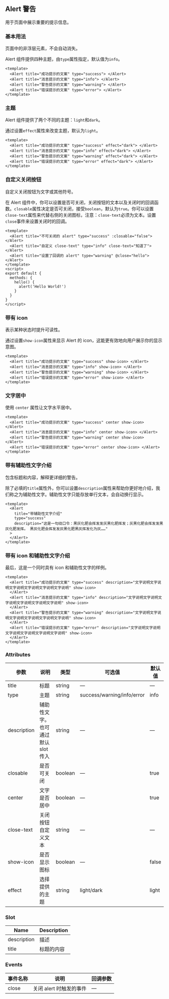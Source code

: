 ## Alert 警告

用于页面中展示重要的提示信息。

### 基本用法

页面中的非浮层元素，不会自动消失。

Alert 组件提供四种主题，由`type`属性指定，默认值为`info`。

```vue demo
<template>
  <Alert title="成功提示的文案" type="success"> </Alert>
  <Alert title="消息提示的文案" type="info"> </Alert>
  <Alert title="警告提示的文案" type="warning"> </Alert>
  <Alert title="错误提示的文案" type="error"> </Alert>
</template>
```

### 主题

Alert 组件提供了两个不同的主题：`light`和`dark`。

通过设置`effect`属性来改变主题，默认为`light`。

```vue demo
<template>
  <Alert title="成功提示的文案" type="success" effect="dark"> </Alert>
  <Alert title="消息提示的文案" type="info" effect="dark"> </Alert>
  <Alert title="警告提示的文案" type="warning" effect="dark"> </Alert>
  <Alert title="错误提示的文案" type="error" effect="dark"> </Alert>
</template>
```

### 自定义关闭按钮

自定义关闭按钮为文字或其他符号。

在 Alert 组件中，你可以设置是否可关闭，关闭按钮的文本以及关闭时的回调函数。`closable`属性决定是否可关闭，接受`boolean`，默认为`true`。你可以设置`close-text`属性来代替右侧的关闭图标，注意：`close-text`必须为文本。设置`close`事件来设置关闭时的回调。

```vue demo
<template>
  <Alert title="不可关闭的 alert" type="success" :closable="false"> </Alert>
  <Alert title="自定义 close-text" type="info" close-text="知道了"> </Alert>
  <Alert title="设置了回调的 alert" type="warning" @close="hello"> </Alert>
</template>
<script>
export default {
  methods: {
    hello() {
      alert('Hello World!')
    }
  }
}
</script>
```

### 带有 icon

表示某种状态时提升可读性。

通过设置`show-icon`属性来显示 Alert 的 icon，这能更有效地向用户展示你的显示意图。

```vue demo
<template>
  <Alert title="成功提示的文案" type="success" show-icon> </Alert>
  <Alert title="消息提示的文案" type="info" show-icon> </Alert>
  <Alert title="警告提示的文案" type="warning" show-icon> </Alert>
  <Alert title="错误提示的文案" type="error" show-icon> </Alert>
</template>
```

### 文字居中

使用 `center` 属性让文字水平居中。

```vue demo
<template>
  <Alert title="成功提示的文案" type="success" center show-icon> </Alert>
  <Alert title="消息提示的文案" type="info" center show-icon> </Alert>
  <Alert title="警告提示的文案" type="warning" center show-icon> </Alert>
  <Alert title="错误提示的文案" type="error" center show-icon> </Alert>
</template>
```

### 带有辅助性文字介绍

包含标题和内容，解释更详细的警告。

除了必填的`title`属性外，你可以设置`description`属性来帮助你更好地介绍，我们称之为辅助性文字。辅助性文字只能存放单行文本，会自动换行显示。

```vue demo
<template>
  <Alert
    title="带辅助性文字介绍"
    type="success"
    description="这是一句绕口令：黑灰化肥会挥发发灰黑化肥挥发；灰黑化肥会挥发发黑灰化肥发挥。 黑灰化肥会挥发发灰黑化肥黑灰挥发化为灰……"
  >
  </Alert>
</template>
```

### 带有 icon 和辅助性文字介绍

最后，这是一个同时具有 icon 和辅助性文字的样例。

```vue demo
<template>
  <Alert title="成功提示的文案" type="success" description="文字说明文字说明文字说明文字说明文字说明文字说明" show-icon>
  </Alert>
  <Alert title="消息提示的文案" type="info" description="文字说明文字说明文字说明文字说明文字说明文字说明" show-icon>
  </Alert>
  <Alert title="警告提示的文案" type="warning" description="文字说明文字说明文字说明文字说明文字说明文字说明" show-icon>
  </Alert>
  <Alert title="错误提示的文案" type="error" description="文字说明文字说明文字说明文字说明文字说明文字说明" show-icon>
  </Alert>
</template>
```

### Attributes

| 参数        | 说明                               | 类型    | 可选值                     | 默认值 |
| ----------- | ---------------------------------- | ------- | -------------------------- | ------ |
| title       | 标题                               | string  | —                          | —      |
| type        | 主题                               | string  | success/warning/info/error | info   |
| description | 辅助性文字。也可通过默认 slot 传入 | string  | —                          | —      |
| closable    | 是否可关闭                         | boolean | —                          | true   |
| center      | 文字是否居中                       | boolean | —                          | true   |
| close-text  | 关闭按钮自定义文本                 | string  | —                          | —      |
| show-icon   | 是否显示图标                       | boolean | —                          | false  |
| effect      | 选择提供的主题                     | string  | light/dark                 | light  |

### Slot

| Name        | Description |
| ----------- | ----------- |
| description | 描述        |
| title       | 标题的内容  |

### Events

| 事件名称 | 说明                    | 回调参数 |
| -------- | ----------------------- | -------- |
| close    | 关闭 alert 时触发的事件 | —        |
